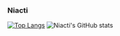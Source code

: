 ### Niacti
[![Top Langs](https://github-readme-stats.vercel.app/api/top-langs/?username=niacti&layout=donut-vertical&theme=dracula)](https://github.com/niacti/github-readme-stats)
![Niacti's GitHub stats](https://github-readme-stats.vercel.app/api?username=niacti&show_icons=true&theme=dracula)

